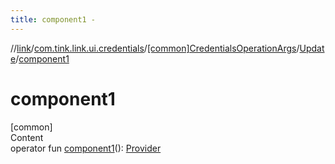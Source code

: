 ```yaml
---
title: component1 -
---
```

//[link](../../../index.md)/[com.tink.link.ui.credentials](../../index.md)/[[common]CredentialsOperationArgs](../index.md)/[Update](index.md)/[component1](component1.md)



# component1  
[common]  
Content  
operator fun [component1](component1.md)(): [Provider](../../../com.tink.model.provider/[common]-provider/index.md)  



